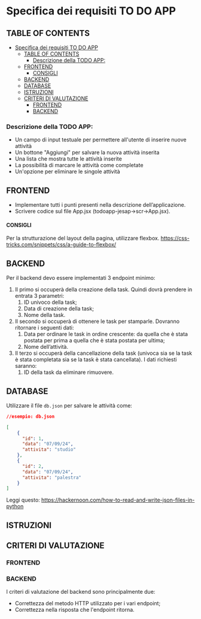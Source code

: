 # Specifica dei requisiti TO DO APP

## TABLE OF CONTENTS
- [Specifica dei requisiti TO DO APP](#specifica-dei-requisiti-to-do-app)
  - [TABLE OF CONTENTS](#table-of-contents)
    - [Descrizione della TODO APP:](#descrizione-della-todo-app)
  - [FRONTEND](#frontend)
      - [CONSIGLI](#consigli)
  - [BACKEND](#backend)
  - [DATABASE](#database)
  - [ISTRUZIONI](#istruzioni)
  - [CRITERI DI VALUTAZIONE](#criteri-di-valutazione)
    - [FRONTEND](#frontend-1)
    - [BACKEND](#backend-1)

### Descrizione della TODO APP:

- Un campo di input testuale per permettere all'utente di inserire nuove attività
- Un bottone "Aggiungi" per salvare la nuova attività inserita
- Una lista che mostra tutte le attività inserite
- La possibilità di marcare le attività come completate
- Un'opzione per eliminare le singole attività

## FRONTEND

- Implementare tutti i punti presenti nella descrizione dell’applicazione.
- Scrivere codice sul file App.jsx (todoapp-jesap->scr->App.jsx).

#### CONSIGLI

Per la strutturazione del layout della pagina, utilizzare flexbox. https://css-tricks.com/snippets/css/a-guide-to-flexbox/

## BACKEND

Per il backend devo essere implementati 3 endpoint minimo:
1. Il primo si occuperà della creazione della task. Quindi dovrà prendere in entrata 3 parametri:
   1. ID univoco della task;
   2. Data di creazione della task;
   3.  Nome della task.
3. Il secondo si occuperà di ottenere le task per stamparle. Dovranno ritornare i seguenti dati:
   1. Data per ordinare le task in ordine crescente: da quella che è stata postata per prima a quella che è stata postata per ultima;
   2. Nome dell’attività.
5. Il terzo si occuperà della cancellazione della task (univoca sia se la task è stata completata sia se la task è stata cancellata). I dati richiesti saranno:
   1. ID della task da eliminare rimuovere.

## DATABASE

Utilizzare il file `db.json` per salvare le attività come:

```json
//esempio: db.json

[
    {
      "id": 1,
      "data": "07/09/24",
      "attivita": "studio"
    },
    {
      "id": 2,
      "data": "07/09/24",
      "attivita": "palestra"
    }
]
```

Leggi questo: https://hackernoon.com/how-to-read-and-write-json-files-in-python

## ISTRUZIONI

## CRITERI DI VALUTAZIONE

### FRONTEND

### BACKEND

I criteri di valutazione del backend sono principalmente due:
- Correttezza del metodo HTTP utilizzato per i vari endpoint;
- Correttezza nella risposta che l'endpoint ritorna.
